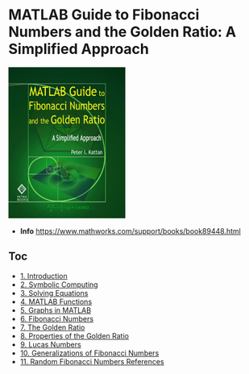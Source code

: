 # MATLAB Guide to Fibonacci Numbers and the Golden Ratio: A Simplified Approach
<img src="cover.png" alt="" height="300">  

* **Info** https://www.mathworks.com/support/books/book89448.html  

## Toc
* [1. Introduction](Ch01_Introduction.md)  
* [2. Symbolic Computing](Ch02_Symbolic_Computing.md)  
* [3. Solving Equations](Ch03_Solving_Equations.md)  
* [4. MATLAB Functions](Ch04_MATLAB_Functions.md)  
* [5. Graphs in MATLAB](Ch05_Graphs_in_MATLAB.md)  
* [6. Fibonacci Numbers](Ch06_Fibonacci_Numbers.md)  
* [7. The Golden Ratio](Ch07_The_Golden_Ratio.md)  
* [8. Properties of the Golden Ratio](Ch08_Properties_of_the_Golden_Ratio.md)  
* [9. Lucas Numbers](Ch09_Lucas_Numbers.md)  
* [10. Generalizations of Fibonacci Numbers](Ch10_Generalizations_of_Fibonacci_Numbers.md)  
* [11. Random Fibonacci Numbers References](Ch11_Random_Fibonacci_Numbers_References.ipynb.md)  
